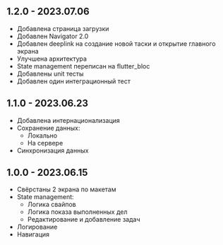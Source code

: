 ## 1.2.0 - 2023.07.06

- Добавлена страница загрузки
- Добавлен Navigator 2.0
- Добавлен deeplink на создание новой таски и открытие главного экрана
- Улучшена архитектура
- State management переписан на flutter_bloc
- Добавлены unit тесты
- Добавлен один интеграционный тест

## 1.1.0 - 2023.06.23

- Добавлена интернационализация
- Сохранение данных:
  - Локально
  - На сервере
- Синхронизация данных

## 1.0.0 - 2023.06.15

- Свёрстаны 2 экрана по макетам
- State management:
  - Логика свайпов
  - Логика показа выполненных дел
  - Редактирование и добавление задач
- Логирование
- Навигация
